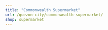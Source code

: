 ```yaml
---
title: "Commonwealth Supermarket"
url: /quezon-city/commonwealth-supermarket/
shop: supermarket
---
```

